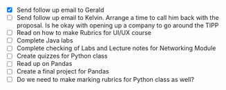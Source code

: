 - [x] Send follow up email to Gerald
- [ ] Send follow up email to Kelvin. Arrange a time to call him back with the proposal. Is he okay with opening up a company to go around the TIPP 
- [ ] Read on how to make Rubrics for UI/UX course
- [ ] Complete Java labs
- [ ] Complete checking of Labs and Lecture notes for Networking Module
- [ ] Create quizzes for Python class
- [ ] Read up on Pandas
- [ ] Create a final project for Pandas
- [ ] Do we need to make marking rubrics for Python class as well?